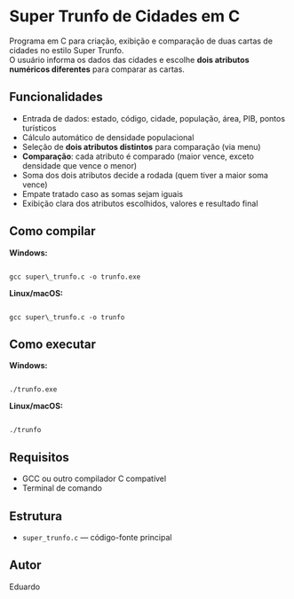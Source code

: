 # Super Trunfo de Cidades em C

Programa em C para criação, exibição e comparação de duas cartas de cidades no estilo Super Trunfo.  
O usuário informa os dados das cidades e escolhe **dois atributos numéricos diferentes** para comparar as cartas.

## Funcionalidades

- Entrada de dados: estado, código, cidade, população, área, PIB, pontos turísticos
- Cálculo automático de densidade populacional
- Seleção de **dois atributos distintos** para comparação (via menu)
- **Comparação**: cada atributo é comparado (maior vence, exceto densidade que vence o menor)
- Soma dos dois atributos decide a rodada (quem tiver a maior soma vence)
- Empate tratado caso as somas sejam iguais
- Exibição clara dos atributos escolhidos, valores e resultado final

## Como compilar

**Windows:**
```

gcc super\_trunfo.c -o trunfo.exe

```
**Linux/macOS:**
```

gcc super\_trunfo.c -o trunfo

```

## Como executar

**Windows:**
```

./trunfo.exe

```
**Linux/macOS:**
```

./trunfo

```

## Requisitos

- GCC ou outro compilador C compatível
- Terminal de comando

## Estrutura

- `super_trunfo.c` — código-fonte principal

## Autor

Eduardo
